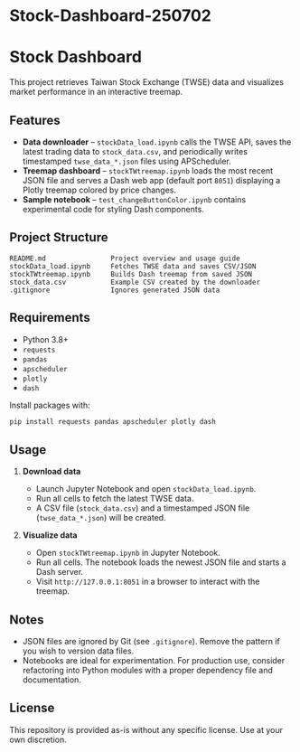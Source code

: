 # Stock-Dashboard-250702
# Stock Dashboard

This project retrieves Taiwan Stock Exchange (TWSE) data and visualizes market performance in an interactive treemap.

## Features
- **Data downloader** – `stockData_load.ipynb` calls the TWSE API, saves the latest trading data to `stock_data.csv`, and periodically writes timestamped `twse_data_*.json` files using APScheduler.
- **Treemap dashboard** – `stockTWtreemap.ipynb` loads the most recent JSON file and serves a Dash web app (default port `8051`) displaying a Plotly treemap colored by price changes.
- **Sample notebook** – `test_changeButtonColor.ipynb` contains experimental code for styling Dash components.

## Project Structure
```
README.md                Project overview and usage guide
stockData_load.ipynb     Fetches TWSE data and saves CSV/JSON
stockTWtreemap.ipynb     Builds Dash treemap from saved JSON
stock_data.csv           Example CSV created by the downloader
.gitignore               Ignores generated JSON data
```

## Requirements
- Python 3.8+
- `requests`
- `pandas`
- `apscheduler`
- `plotly`
- `dash`

Install packages with:
```bash
pip install requests pandas apscheduler plotly dash
```

## Usage
1. **Download data**
   - Launch Jupyter Notebook and open `stockData_load.ipynb`.
   - Run all cells to fetch the latest TWSE data.
   - A CSV file (`stock_data.csv`) and a timestamped JSON file (`twse_data_*.json`) will be created.

2. **Visualize data**
   - Open `stockTWtreemap.ipynb` in Jupyter Notebook.
   - Run all cells. The notebook loads the newest JSON file and starts a Dash server.
   - Visit `http://127.0.0.1:8051` in a browser to interact with the treemap.

## Notes
- JSON files are ignored by Git (see `.gitignore`). Remove the pattern if you wish to version data files.
- Notebooks are ideal for experimentation. For production use, consider refactoring into Python modules with a proper dependency file and documentation.

## License
This repository is provided as-is without any specific license. Use at your own discretion.
